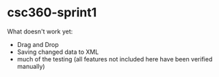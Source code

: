 # csc360-sprint1

What doesn't work yet:
- Drag and Drop
- Saving changed data to XML
- much of the testing (all features not included here have been verified manually)